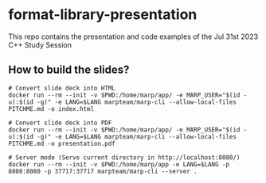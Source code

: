 # format-library-presentation
This repo contains the presentation and code examples of the Jul 31st 2023 C++ Study Session

## How to build the slides?

```
# Convert slide deck into HTML
docker run --rm --init -v $PWD:/home/marp/app/ -e MARP_USER="$(id -u):$(id -g)" -e LANG=$LANG marpteam/marp-cli --allow-local-files PITCHME.md -o index.html

# Convert slide deck into PDF
docker run --rm --init -v $PWD:/home/marp/app/ -e MARP_USER="$(id -u):$(id -g)" -e LANG=$LANG marpteam/marp-cli --allow-local-files PITCHME.md -o presentation.pdf

# Server mode (Serve current directory in http://localhost:8080/)
docker run --rm --init -v $PWD:/home/marp/app -e LANG=$LANG -p 8080:8080 -p 37717:37717 marpteam/marp-cli --server .
```
